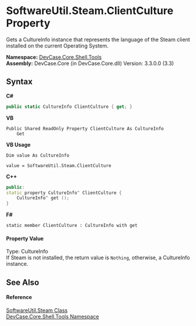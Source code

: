 # SoftwareUtil.Steam.ClientCulture Property 
 

Gets a CultureInfo instance that represents the language of the Steam client installed on the current Operating System.

**Namespace:**&nbsp;<a href="N_DevCase_Core_Shell_Tools">DevCase.Core.Shell.Tools</a><br />**Assembly:**&nbsp;DevCase.Core (in DevCase.Core.dll) Version: 3.3.0.0 (3.3)

## Syntax

**C#**<br />
``` C#
public static CultureInfo ClientCulture { get; }
```

**VB**<br />
``` VB
Public Shared ReadOnly Property ClientCulture As CultureInfo
	Get
```

**VB Usage**<br />
``` VB Usage
Dim value As CultureInfo

value = SoftwareUtil.Steam.ClientCulture

```

**C++**<br />
``` C++
public:
static property CultureInfo^ ClientCulture {
	CultureInfo^ get ();
}
```

**F#**<br />
``` F#
static member ClientCulture : CultureInfo with get

```


#### Property Value
Type: CultureInfo<br />If Steam is not installed, the return value is `Nothing`, otherwise, a CultureInfo instance.

## See Also


#### Reference
<a href="T_DevCase_Core_Shell_Tools_SoftwareUtil_Steam">SoftwareUtil.Steam Class</a><br /><a href="N_DevCase_Core_Shell_Tools">DevCase.Core.Shell.Tools Namespace</a><br />
